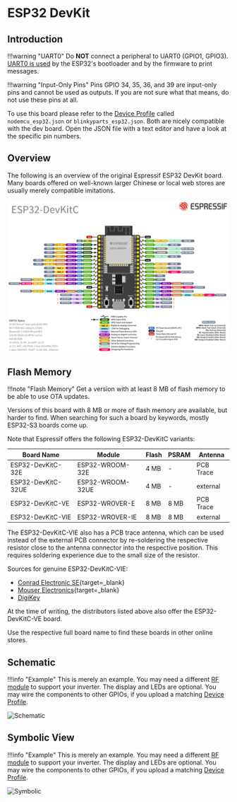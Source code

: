 # ESP32 DevKit

## Introduction

!!!warning "UART0"
    Do **NOT** connect a peripheral to UART0 (GPIO1, GPIO3). [UART0 is
    used](limitations.md#using-uart0) by the ESP32's bootloader and by the
    firmware to print messages.

!!!warning "Input-Only Pins"
    Pins GPIO 34, 35, 36, and 39 are input-only pins and cannot be used as
    outputs. If you are not sure what that means, do not use these pins at all.

To use this board please refer to the [Device
Profile](../firmware/device_profiles.md) called `nodemcu_esp32.json` or
`blinkyparts_esp32.json`. Both are nicely compatible with the dev board. Open
the JSON file with a text editor and have a look at the specific pin numbers.

## Overview

The following is an overview of the original Espressif ESP32 DevKit board. Many
boards offered on well-known larger Chinese or local web stores are usually
merely compatible imitations.

![](../assets/images/hardware/espressif_esp32_devkit_overview.png)

## Flash Memory

!!!note "Flash Memory"
    Get a version with at least 8 MB of flash memory to be able to use OTA updates.

Versions of this board with 8 MB or more of flash memory are available, but
harder to find. When searching for such a board by keywords, mostly ESP32-S3
boards come up.

Note that Espressif offers the following ESP32-DevKitC variants:

| Board Name         | Module           | Flash | PSRAM | Antenna   |
|--------------------|------------------|-------|-------|-----------|
| ESP32-DevKitC-32E  | ESP32-WROOM-32E  | 4 MB  | -     | PCB Trace |
| ESP32-DevKitC-32UE | ESP32-WROOM-32UE | 4 MB  | -     | external  |
| ESP32-DevKitC-VE   | ESP32-WROVER-E   | 8 MB  | 8 MB  | PCB Trace |
| ESP32-DevKitC-VIE  | ESP32-WROVER-IE  | 8 MB  | 8 MB  | external  |

The ESP32-DevKitC-VIE also has a PCB trace antenna, which can be used instead
of the external PCB connector by re-soldering the respective resistor close to
the antenna connector into the respective position. This requires soldering
experience due to the small size of the resistor.

Sources for genuine ESP32-DevKitC-VIE:

* [Conrad Electronic SE](https://www.conrad.de/de/p/espressif-esp32-devkitc-vie-entwicklungsboard-esp32-devkitc-vie-2490159.html){target=_blank}
* [Mouser Electronics](https://eu.mouser.com/ProductDetail/Espressif-Systems/ESP32-DevKitC-VIE?qs=vmHwEFxEFR%252B9L5ZhUgeToA%3D%3D){target=_blank}
* [DigiKey](https://www.digikey.de/de/products/detail/espressif-systems/ESP32-DEVKITC-VIE/12091811)

At the time of writing, the distributors listed above also offer the
ESP32-DevKitC-VE board.

Use the respective full board name to find these boards in other online stores.

## Schematic

!!!info "Example"
    This is merely an example. You may need a different [RF
    module](inverter_overview.md) to support your inverter. The display and
    LEDs are optional. You may wire the components to other GPIOs, if you
    upload a matching [Device Profile](../firmware/device_profiles.md).

![Schematic](../assets/images/hardware/Wiring_ESP32NodeMCU_38pin_NRF24_Schematic.png)

## Symbolic View

!!!info "Example"
    This is merely an example. You may need a different [RF
    module](inverter_overview.md) to support your inverter. The display and
    LEDs are optional. You may wire the components to other GPIOs, if you
    upload a matching [Device Profile](../firmware/device_profiles.md).

![Symbolic](../assets/images/hardware/Wiring_ESP32NodeMCU_38pin_NRF24_Symbolic.png)
